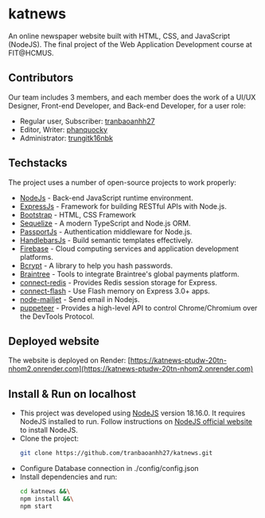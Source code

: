 # katnews
An online newspaper website built with HTML, CSS, and JavaScript (NodeJS). The final project of the Web Application Development course at FIT@HCMUS.

## Contributors
Our team includes 3 members, and each member does the work of a UI/UX Designer, Front-end Developer, and Back-end Developer, for a  user role:
* Regular user, Subscriber: [tranbaoanhh27](https://github.com/tranbaoanhh27)
* Editor, Writer: [phanquocky](https://github.com/phanquocky)
* Administrator: [trungitk16nbk](https://github.com/trungitk16nbk)

## Techstacks
The project uses a number of open-source projects to work properly:
- [NodeJs](https://nodejs.org/) - Back-end JavaScript runtime environment.
- [ExpressJs](https://expressjs.com/) - Framework for building RESTful APIs with Node.js.
- [Bootstrap](https://getbootstrap.com/)  - HTML, CSS Framework
- [Sequelize](https://sequelize.org/) - A modern TypeScript and Node.js ORM.
- [PassportJs](https://www.passportjs.org/) - Authentication middleware for Node.js.
- [HandlebarsJs](https://handlebarsjs.com/) - Build semantic templates effectively.
- [Firebase](https://firebase.google.com/) - Cloud computing services and application development platforms.
- [Bcrypt](https://www.npmjs.com/package/bcrypt) - A library to help you hash passwords.
- [Braintree](https://developer.paypal.com/braintree/docs) - Tools to integrate Braintree's global payments platform.
- [connect-redis](https://www.npmjs.com/package/connect-redis) - Provides Redis session storage for Express.
- [connect-flash](https://www.npmjs.com/package/connect-flash) - Use Flash memory on Express 3.0+ apps.
- [node-mailjet](https://www.npmjs.com/package/node-mailjet) - Send email in Nodejs.
- [puppeteer](https://pptr.dev/) - Provides a high-level API to control Chrome/Chromium over the DevTools Protocol.

## Deployed website
The website is deployed on Render: [https://katnews-ptudw-20tn-nhom2.onrender.com](https://katnews-ptudw-20tn-nhom2.onrender.com)

## Install & Run on localhost
* This project was developed using [NodeJS](https://nodejs.org/) version 18.16.0. It requires NodeJS installed to run. Follow instructions on [NodeJS official website](https://nodejs.org/en/) to install NodeJS.
* Clone the project:
  ```bash
  git clone https://github.com/tranbaoanhh27/katnews.git
  ```
* Configure Database connection in ./config/config.json
* Install dependencies and run:
  ```bash
  cd katnews &&\
  npm install &&\
  npm start
  ```

